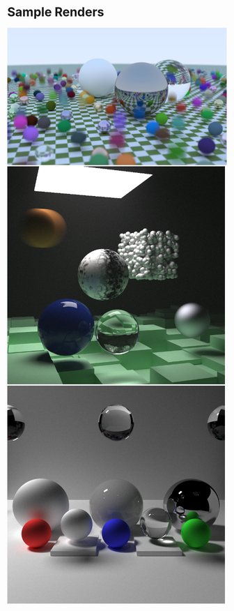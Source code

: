 # Sample Renders

<img src="./next_week_render.png" title="Render recreating the initial scene of the book" width="640">

<img src="./final_book_render.png" title="Render recreating the final scene of the book" width="500">

<img src="./wiki_render.png" title="Render recreating the 'Path Tracing' Wikipedia image" width="500">
